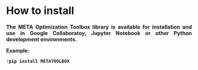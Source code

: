 <h1><b>How to install</i></h1>

<p align="justify">The META Optimization Toolbox library is available for installation and use in <b>Google Collaboratoy</b>, <b>Jupyter Notebook</b> or other <b>Python development environments</b>.</p>

Example:
```python
!pip install METATOOLBOX
```
